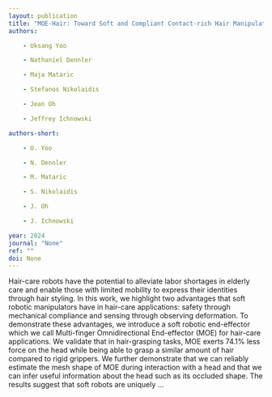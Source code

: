 ```yaml
---
layout: publication
title: "MOE-Hair: Toward Soft and Compliant Contact-rich Hair Manipulation and Care"
authors:

    - Uksang Yoo

    - Nathaniel Dennler

    - Maja Mataric

    - Stefanos Nikolaidis

    - Jean Oh

    - Jeffrey Ichnowski

authors-short:

    - U. Yoo

    - N. Dennler

    - M. Mataric

    - S. Nikolaidis

    - J. Oh

    - J. Ichnowski

year: 2024
journal: "None"
ref: ""
doi: None
---
```


Hair-care robots have the potential to alleviate labor shortages in elderly care and enable those with limited mobility to express their identities through hair styling. In this work, we highlight two advantages that soft robotic manipulators have in hair-care applications: safety through mechanical compliance and sensing through observing deformation. To demonstrate these advantages, we introduce a soft robotic end-effector which we call Multi-finger Omnidirectional End-effector (MOE) for hair-care applications. We validate that in hair-grasping tasks, MOE exerts 74.1% less force on the head while being able to grasp a similar amount of hair compared to rigid grippers. We further demonstrate that we can reliably estimate the mesh shape of MOE during interaction with a head and that we can infer useful information about the head such as its occluded shape. The results suggest that soft robots are uniquely …
    